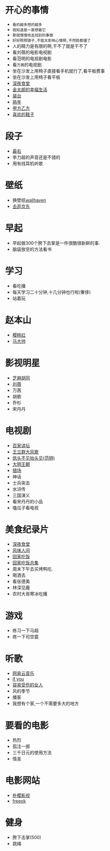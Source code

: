 # 开心的事情
- `看的越多想的越多`
- `我知道是一直想着它`
- `那就慢慢地去找别的事做`
- `好好照照镜子,不能太影响心情啊,不然脸都僵了`
- 人的精力是有限的啊,干不了就是干不了
- 看刘蓓的电影电视剧
- 看范明的电视剧电影
- 看`万茜`的电视剧
- 坐在沙发上用椅子直接看手机就行了,看平板费事
- 坐在沙发上用椅子看平板
- [深夜食堂](https://www.bilibili.com/bangumi/play/ss28611?spm_id_from=333.337.0.0)
- [金太郎的幸福生活](https://www.ixigua.com/search/%E9%87%91%E5%A4%AA%E7%8B%BC%E7%9A%84%E5%B9%B8%E7%A6%8F%E7%94%9F%E6%B4%BB/?logTag=6d61710302328edc481f&tab_name=home&fss=sug)
- [装台](https://tv.cctv.com/2023/06/17/VIDESnP6cn901T1dQ3OELqRH230617.shtml?srcfrom=baidualading&event2=bdtg_pc_hkafjzpq)
- [熟年](https://www.iqiyi.com/v_2a8lk171ams.html?vfm=2008_aldbd&fv=p_02_01)
- [甲方乙方](https://www.bilibili.com/bangumi/play/ep415542?theme=movie&spm_id_from=333.337.0.0)
- [喜欢的鞋子](./happy-clothes.md)

# 段子
- [最右](https://izuiyou.com/)
- 李力超的声音还是不错的
- 用有线耳机听歌

# 壁纸
- 换壁纸[wallhaven](https://wallhaven.cc/)
- [去逛京东](https://www.jd.com/)

# 早起
- 早起做300个胯下击掌是一件很酷很新鲜的事.
- 脑袋放空的方法看书

# 学习
- 看吃播
- 每天学习二十分钟,十几分钟也行啦(奢侈)
- 站着玩

# 赵本山
- [樱桃红](https://so.youku.com/search_video/q_%E6%A8%B1%E6%A1%83%E7%BA%A2?searchfrom=1)
- [马大帅](https://www.ixigua.com/6793227325396746759?utm_source=baidu_lvideo)

# 影视明星
- [芝麻胡同](https://www.iqiyi.com/v_19rqxqzd50.html)
- [刘蓓](https://www.freeok.vip)
- 万茜
- 胡歌
- 乔杉
- 宋丹丹

# 电视剧
- [百家讲坛](https://tv.cctv.com/lm/bjjt/)
- [王立群大风歌](https://v.youku.com/v_show/id_XNDUyMDYzMjE3Ng==.html?s=a826af36f2154aae8d81&spm=a2hje.13141534.1_3.d_15_1&scm=20140719.apircmd.239143.video_XNDUyMDYzMjE3Ng==)
- [低头不见抬头见(范明)](https://www.iqiyi.com/v_19rrdpfdqs.html)
- [大明王朝](https://v.youku.com/v_show/id_XMjQ4NDkwMTAzMg==.html?firsttime=660)
- [猎场](https://www.iqiyi.com/v_19rrduuito.html?vfm=2008_aldbd&fv=p_02_01)
- 神话
- 士兵突击
- 水浒传
- 三国演义
- 看宋丹丹的小品
- 嗑瓜子看电视

# 美食纪录片
- [深夜食堂](https://www.bilibili.com/bangumi/play/ss28612/?spm_id_from=333.999.0.0)
- [风味人间](https://www.freeok.vip/vodplay/5659-1-1.html)
- [回家吃饭](https://tv.cctv.com/2023/07/03/VIDEyPKgHp7ciDvHsZLvDvVl230703.shtml?spm=C28340.PdNvWY0LYxCP.EZXfRXnNE2FP.40)
- [回家吃饭总集](https://tv.cctv.com/lm/hjcf/videoset/?spm=C52448022284.P88430000411.0.0)
- 周末下午去买烤鸭吃.
- 喝酒去
- 看张德美
- 林深见鹿
- 农村大哥寒冰吃播


# 游戏
- 练习一下马超
- 练一下司空震

# 听歌
- [网易云音乐](https://music.163.com/#)
- [if you](https://music.163.com/#/song?id=410629770&market=baiduqk)
- [容易受伤的女人](https://music.163.com/#/song?id=298880)
- 风的季节
- 播客
- 我想有个家,一个不需要多大的地方

# 要看的电影
- 热烈
- 孤注一掷
- 三千日元的使用方法
- 情圣

# 电影网站
- [朴樱影视](https://www.pyys.top/)
- [freeok](https://freeok.vip)

# 健身
- 胯下击掌(500)
- 跳绳


